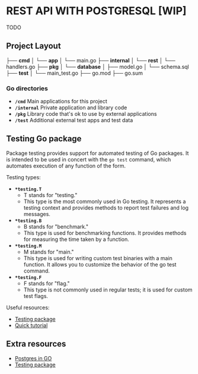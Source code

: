 # REST API WITH POSTGRESQL **[WIP]**

TODO

## Project Layout

├── **cmd**
│   └── **app**
│       └── main.go
├── **internal**
│   └── **rest**
│       └── handlers.go
├── **pkg**
│   └── **database**
│       ├── model.go
│       └── schema.sql
├── **test**
│   └── main_test.go
├── go.mod
├── go.sum

### Go directories

- **`/cmd`**
Main applications for this project
- **`/internal`**
Private application and library code
- **`/pkg`**
Library code that's ok to use by external applications
- **`/test`**
Additional external test apps and test data

## Testing Go package

Package testing provides support for automated testing of Go packages. It is intended to be used in concert with the `go test` command, which automates execution of any function of the form. 

Testing types:

- **`*testing.T`**
    - T stands for "testing."
    - This type is the most commonly used in Go testing. It represents a testing context and provides methods to report test failures and log messages.
- **`*testing.B`**
    - B stands for "benchmark."
    - This type is used for benchmarking functions. It provides methods for measuring the time taken by a function.
- **`*testing.M`**
    - M stands for "main."
    - This type is used for writing custom test binaries with a main function. It allows you to customize the behavior of the go test command.
- **`*testing.F`**
    - F stands for "flag."
    - This type is not commonly used in regular tests; it is used for custom test flags.

Useful resources:

- [Testing package](https://pkg.go.dev/testing)
- [Quick tutorial](https://github.com/golang-standards/project-layout)

## Extra resources

- [Postgres in GO](https://hevodata.com/learn/golang-postgres/)
- [Testing package](https://www.youtube.com/watch?v=FjkSJ1iXKpg&ab_channel=GolangDojo)
